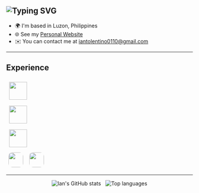 <!-- HEADER -->
<div align="left">
  <h2 align="left">
    <img src="https://readme-typing-svg.demolab.com?font=Fira+Code&size=28&duration=2500&pause=800&color=66B2FF&vCenter=true&width=500&lines=AI-Driven+Multi-Stack+Dev;Automation+Enthusiast" alt="Typing SVG" />
  </h2>
</div>
<ul>
  <li>🌍 I'm based in Luzon, Philippines</li>
  <li>🌐 See my <a href="https://iantolentino.github.io/Dev/" target="_blank">Personal Website</a></li>
  <li>✉️ You can contact me at <a href="mailto:iantolentino0110@gmail.com">iantolentino0110@gmail.com</a></li>
</ul> 

---

## Experience
<!-- Skill Icons Grid -->
<p align="left">
  <!-- Row 1 -->
  <img src="https://skillicons.dev/icons?i=python,flask,fastapi,django,pytorch,selenium,mongodb,qt,opencv,eclipse,pycharm,figma,sqlite,androidstudio" height="48" style="margin:8px;" />
  <br/>
  <!-- Row 2 -->
  <img src="https://skillicons.dev/icons?i=react,js,npm,postman,html,htmx,css,bootstrap,docker,java,jquery,kotlin,laravel,php" height="48" style="margin:8px;" />
  <br/>
  <!-- Row 3 -->
  <img src="https://skillicons.dev/icons?i=mysql,tailwind,vue,appwrite,git,github,linux,ubuntu,vscode,codepen,notion,obsidian" height="48" style="margin:8px;" />
  <br/>
  <!-- Row 54 -->
  <img src="https://img.shields.io/badge/WAMP%20Server-2b2b2b?style=for-the-badge&logo=windows&logoColor=white" height="40" style="margin:6px; border-radius:10px;" />
  <img src="https://img.shields.io/badge/Server%20Management-0b3d91?style=for-the-badge&logo=azuredevops&logoColor=white" height="40" style="margin:6px; border-radius:10px;" />
</p>

---

<!-- STATS -->
<p align="center">
  <img alt="Ian's GitHub stats" src="https://github-readme-stats.vercel.app/api?username=iantolentino&show_icons=true&theme=radical" />
  &nbsp;
  <img alt="Top languages" src="https://github-readme-stats.vercel.app/api/top-langs?username=iantolentino&layout=compact&theme=radical" />
</p>
